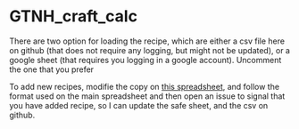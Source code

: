 # GTNH_craft_calc

There are two option for loading the recipe, which are either a csv file here on github (that does not require any logging, but might not be updated), or a google sheet (that requires you logging in a google account). Uncomment the one that you prefer

To add new recipes, modifie the copy on [this spreadsheet](https://docs.google.com/spreadsheets/d/1xY8lWg1q8Nwm145chN9CTzGZMhrCRxYMlNVZgBhbaYM/edit?usp=sharing), and follow the format used on the main spreadsheet and then open an issue to signal that you have added recipe, so I can update the safe sheet, and the csv on github.




